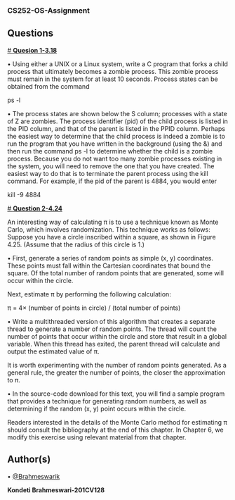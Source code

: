 ### **CS252-OS-Assignment**

## **Questions**

[# **Quesion 1-3.18**](https://github.com/Kondeti-Brahmeswari/CS252-OS-Assignment/blob/7a2eac4076c08c89558a94b506353705ebd34c2a/Question%201/Answer%201%20code.c)

• Using either a UNIX or a Linux system, write a C program that forks
a child process that ultimately becomes a zombie process. This zombie
process must remain in the system for at least 10 seconds. Process states
can be obtained from the command

ps -l

• The process states are shown below the S column; processes with a state
of Z are zombies. The process identifier (pid) of the child process is listed
in the PID column, and that of the parent is listed in the PPID column.
Perhaps the easiest way to determine that the child process is indeed
a zombie is to run the program that you have written in the background
(using the &) and then run the command ps -l to determine whether
the child is a zombie process. Because you do not want too many zombie
processes existing in the system, you will need to remove the one that
you have created. The easiest way to do that is to terminate the parent
process using the kill command. For example, if the pid of the parent
is 4884, you would enter

kill -9 4884


[# **Question 2-4.24**](https://github.com/Kondeti-Brahmeswari/CS252-OS-Assignment/blob/41063b70c8ab4fcd31d6a82a53eec4e4e571ebf8/Question%202/Answer%202%20code.c)

An interesting way of calculating π is to use a technique known as Monte Carlo, which involves randomization. This technique works as follows: Suppose you have a circle inscribed within a square, as shown in Figure 4.25. (Assume that the radius of this circle is 1.)

• First, generate a series of random points as simple (x, y) coordinates. These points must fall within the Cartesian coordinates that bound the square. Of the total number of random points that are generated, some will occur within the circle.

Next, estimate π by performing the following calculation:

π = 4× (number of points in circle) / (total number of points)

• Write a multithreaded version of this algorithm that creates a separate thread to generate a number of random points. The thread will count the number of points that occur within the circle and store that result in a global variable. When this thread has exited, the parent thread will calculate and output the estimated value of π.

It is worth experimenting with the number of random points generated. As a general rule, the greater the number of points, the closer the approximation to π.

• In the source-code download for this text, you will find a sample program that provides a technique for generating random numbers, as well as determining if the random (x, y) point occurs within the circle.

Readers interested in the details of the Monte Carlo method for estimating π should consult the bibliography at the end of this chapter. In Chapter 6, we modify this exercise using relevant material from that chapter.


## **Author(s)**

• [@Brahmeswarik](https://www.linkedin.com/in/kondeti-brahmeswari-16b78b20a)

**Kondeti Brahmeswari-201CV128**
